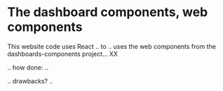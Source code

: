 # The dashboard components, web components

This website code uses  React ..  to ..   uses   the web components from the  dashboards-components  project...  XX

.. how  done: ..

.. drawbacks? ..

